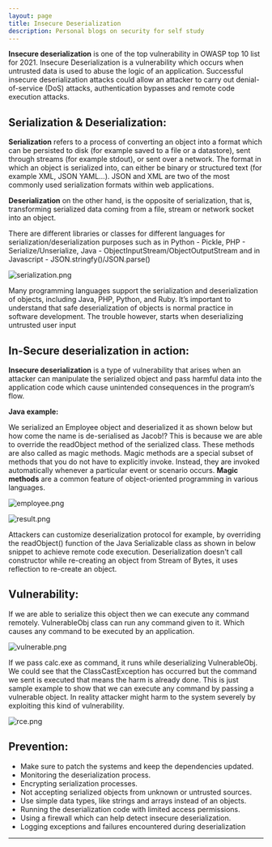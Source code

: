 ```yaml
---
layout: page
title: Insecure Deserialization
description: Personal blogs on security for self study
---
```


**Insecure deserialization** is one of the top vulnerability in OWASP top 10 list for 2021. Insecure Deserialization is a vulnerability
which occurs when untrusted data is used to abuse the logic of an application. Successful insecure deserialization attacks could
allow an attacker to carry out denial-of-service (DoS) attacks, authentication bypasses and remote code execution attacks.

## Serialization & Deserialization:

**Serialization** refers to a process of converting an object into a format which can be persisted to disk (for example saved to a file
or a datastore), sent through streams (for example stdout), or sent over a network. The format in which an object is serialized into,
can either be binary or structured text (for example XML, JSON YAML…). JSON and XML are two of the most commonly used serialization
formats within web applications.

**Deserialization** on the other hand, is the opposite of serialization, that is, transforming serialized data coming from a file, stream
or network socket into an object.

There are different libraries or classes for different languages for serialization/deserialization purposes such as in Python - Pickle,
PHP - Serialize/Unserialize, Java - ObjectInputStream/ObjectOutputStream and in Javascript - JSON.stringfy()/JSON.parse()

![serialization.png](https://sbadki.github.io/applicationsecurity/images/id/serialization.png)


Many programming languages support the serialization and deserialization of objects, including Java, PHP, Python, and Ruby. It’s important
to understand that safe deserialization of objects is normal practice in software development. The trouble however, starts when
deserializing untrusted user input

## In-Secure deserialization in action:

**Insecure deserialization** is a type of vulnerability that arises when an attacker can manipulate the serialized object and pass harmful
data into the application code which cause unintended consequences in the program’s flow.

**Java example:**

We serialized an Employee object and deserialized it as shown below but how come the name is de-serialised as Jacob!? This is because we are
able to override the readObject method of the serialized class. These methods are also called as magic methods. Magic methods are a special
subset of methods that you do not have to explicitly invoke. Instead, they are invoked automatically whenever a particular event or scenario
occurs. **Magic methods** are a common feature of object-oriented programming in various languages.

![employee.png](https://sbadki.github.io/applicationsecurity/images/id/employee.png)

![result.png](https://sbadki.github.io/applicationsecurity/images/id/result.png)


Attackers can customize deserialization protocol for example, by overriding the readObject() function of the Java Serializable class as
shown in below snippet to achieve remote code execution. Deserialization doesn't call constructor while re-creating an object from Stream
of Bytes, it uses reflection to re-create an object.

## Vulnerability: ##

If we are able to serialize this object then we can execute any command remotely.  VulnerableObj class can run any command given to it.
Which causes any command to be executed by an application.

![vulnerable.png](https://sbadki.github.io/applicationsecurity/images/id/vulnerable.png)

If we pass calc.exe as command, it runs while deserializing VulnerableObj. We could see that the ClassCastException has occurred but the
command we sent is executed that means the harm is already done. This is just sample example to show that we can execute any command by
passing a vulnerable object. In reality attacker might harm to the system severely by exploiting this kind of vulnerability.

![rce.png](https://sbadki.github.io/applicationsecurity/images/id/rce.png)

## Prevention:

- Make sure to patch the systems and keep the dependencies updated.
- Monitoring the deserialization process.
- Encrypting serialization processes.
- Not accepting serialized objects from unknown or untrusted sources.
- Use simple data types, like strings and arrays instead of an objects.
- Running the deserialization code with limited access permissions.
- Using a firewall which can help detect insecure deserialization.
- Logging exceptions and failures encountered during deserialization

---